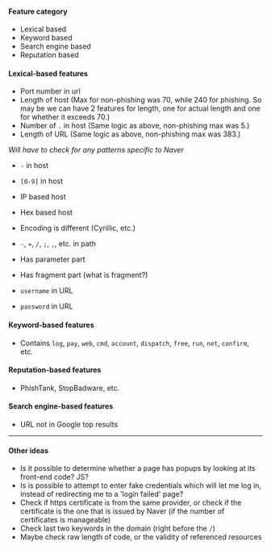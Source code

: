 #### Feature category
- Lexical based
- Keyword based
- Search engine based
- Reputation based

#### Lexical-based features
- Port number in url
- Length of host (Max for non-phishing was 70, while 240 for phishing. So may be we can have 2 features for length, one for actual length and one for whether it exceeds 70.)
- Number of `.` in host (Same logic as above, non-phishing max was 5.)
- Length of URL (Same logic as above, non-phishing max was 383.)

*Will have to check for any patterns specific to Naver*
- `-` in host
- `[0-9]` in host
- IP based host
- Hex based host
- Encoding is different (Cyrillic, etc.)

- `-`, `=`, `/`, `;`, `,`, etc. in path
- Has parameter part
- Has fragment part (what is fragment?)
- `username` in URL
- `password` in URL

#### Keyword-based features
- Contains `log`, `pay`, `web`, `cmd`, `account`, `dispatch`, `free`, `run`, `net`, `confirm`, etc.

#### Reputation-based features
- PhishTank, StopBadware, etc.

#### Search engine-based features
- URL not in Google top results

----
#### Other ideas
- Is it possible to determine whether a page has popups by looking at its front-end code? JS?
- Is is possible to attempt to enter fake credentials which will let me log in, instead of redirecting me to a 'login failed' page?
- Check if https certificate is from the same provider, or check if the certificate is the one that is issued by Naver (if the number of certificates is manageable)
- Check last two keywords in the domain (right before the `/`)
- Maybe check raw length of code, or the validity of referenced resources